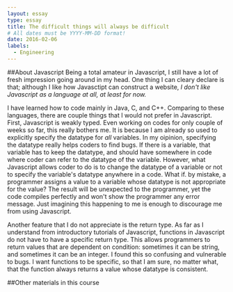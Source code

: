 ```yaml
---
layout: essay
type: essay
title: The difficult things will always be difficult
# All dates must be YYYY-MM-DD format!
date: 2016-02-06
labels:
  - Engineering
---
```


##About Javascript
Being a total amateur in Javascript, I still have a lot of fresh impression going around in my head. One thing I can cleary declare is that; although I like how Javasctipt can construct a website, *I don't like Javascript as a language at all, at least for now.*

I have learned how to code mainly in Java, C, and C++. Comparing to these languages, there are couple things that I would not prefer in Javascript. First, Javascript is weakly typed. Even working on codes for only couple of weeks so far, this really bothers me. It is because I am already so used to explicitly specify the datatype for *all* variables. In my oipinion, specifying the datatype really helps coders to find bugs. If there is a variable, that variable has to keep the datatype, and should have somewhere in code where coder can refer to the datatype of the variable. However, what Javascript allows coder to do is to change the datatype of a variable or not to specify the variable's datatype anywhere in a code. What if. by mistake, a programmer assigns a value to a variable whose datatype is not appropriate for the value? The result will be unexpected to the programmer, yet the code compiles perfectly and won't show the programmer any error message. Just imagining this happening to me is enough to discourage me from using Javascript.

Another feature that I do not appreciate is the return type. As far as I understand from introductory tutorials of Javascript, functions in Javascript do not have to have a specific return type. This allows programmers to return values that are dependent on condition\: sometimes it can be string, and sometimes it can be an integer. I found this so confusing and vulnerable to bugs. I want functions to be specific, so that I am sure, no matter what, that the function always returns a value whose datatype is consistent.

##Other materials in this course
